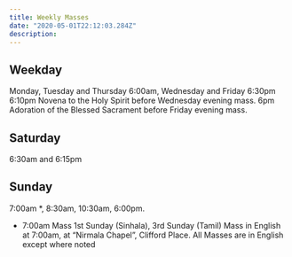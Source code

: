 ```yaml
---
title: Weekly Masses
date: "2020-05-01T22:12:03.284Z"
description: 
---
```


## Weekday
Monday, Tuesday and Thursday 6:00am, Wednesday and Friday 6:30pm
6:10pm Novena to the Holy Spirit before Wednesday evening mass.
6pm Adoration of the Blessed Sacrament before Friday evening mass.

## Saturday
6:30am and 6:15pm

## Sunday
7:00am *, 8:30am, 10:30am, 6:00pm.
* 7:00am Mass 1st Sunday (Sinhala), 3rd Sunday (Tamil)
Mass in English at 7:00am, at “Nirmala Chapel”, Clifford Place.
All Masses are in English except where noted